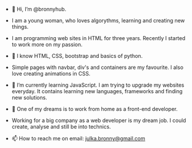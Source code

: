 - 👋 Hi, I’m @bronnyhub.
- I am a young woman, who loves algorythms, learning and creating new things.
- I am programming web sites in HTML for three years. Recently I started to work more on my passion.

- 👀 I know HTML, CSS, bootstrap and basics of python.
- Simple pages with navbar, div's and containers are my favourite. I also love creating animations in CSS.

- 🌱 I’m currently learning JavaScript.
I am trying to upgrade my websites everyday. It contains learning new languages, frameworks and finding new solutions.

- 💞️ One of my dreams is to work from home as a front-end developer.
- Working for a big company as a web developer is my dream job. I could create, analyse and still be into technics.

- 📫 How to reach me on email: julka.bronny@gmail.com
